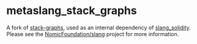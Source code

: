 # metaslang_stack_graphs

A fork of [stack-graphs](https://crates.io/crates/stack-graphs),
used as an internal dependency of [slang_solidity](https://crates.io/crates/slang_solidity).
Please see the [NomicFoundation/slang](https://github.com/NomicFoundation/slang/) project for more information.
